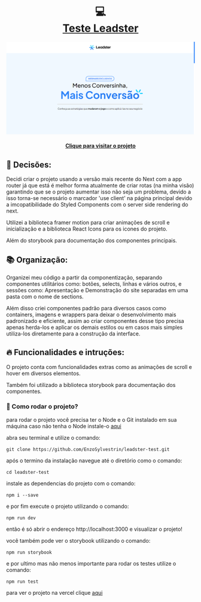<h1 align="center">
  💻<br /><a href="https://leadster-test.vercel.app">Teste Leadster</a>
</h1>

![Resultado final do projeto](img-app.png)

<h4 align="center"><a href="https://leadster-test.vercel.app">Clique para visitar o projeto</a></h4>

## 🧠 Decisões:

Decidi criar o projeto usando a versão mais recente do Next com a app router já que está é melhor forma atualmente de criar rotas (na minha visão) garantindo que se o projeto 
aumentar isso não seja um problema, devido a isso torna-se necessário o marcador 'use client' na página principal devido a imcopatibilidade do Styled Components com o 
server side rendering do next.

Utilizei a biblioteca framer motion para criar animações de scroll e inicialização e a biblioteca React Icons para os icones do projeto.

Além do storybook para documentação dos componentes principais.

## 📚 Organização: 

Organizei meu código a partir da componentização, separando componentes utilitários como: botões, selects, linhas e vários outros, e sessões como: Apresentação e 
Demonstração do site separadas em uma pasta com o nome de sections.

Além disso criei componentes padrão para diversos casos como containers, imagens e wrappers para deixar o desenvolvimento mais padronizado e eficiente, assim ao criar
componentes desse tipo precisa apenas herda-los e aplicar os demais estilos ou em casos mais simples utiliza-los diretamente para a construção da interface.

## 🔥 Funcionalidades e intruções:

O projeto conta com funcionalidades extras como as animações de scroll e hover em diversos elementos.

Também foi utilizado a biblioteca storybook para documentação dos componentes.

### 🚀 Como rodar o projeto?

para rodar o projeto você precisa ter o Node e o Git instalado em sua máquina caso não tenha o Node instale-o <a href="https://nodejs.org/en">aqui</a>

abra seu terminal e utilize o comando:
```
git clone https://github.com/EnzoSylvestrin/leadster-test.git
```

após o termino da instalação navegue até o diretório como o comando:
```
cd leadster-test
```

instale as dependencias do projeto com o comando:
```
npm i --save
```

e por fim execute o projeto utilizando o comando:
```
npm run dev
```

então é só abrir o endereço http://localhost:3000 e visualizar o projeto!

você também pode ver o storybook utilizando o comando:
```
npm run storybook
```

e por ultimo mas não menos importante para rodar os testes utilize o comando:
```
npm run test
```

para ver o projeto na vercel clique <a href="https://leadster-test.vercel.app">aqui</a>


